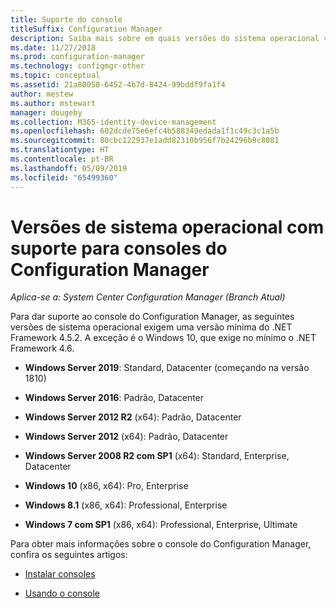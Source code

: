 ```yaml
---
title: Suporte do console
titleSuffix: Configuration Manager
description: Saiba mais sobre em quais versões do sistema operacional você pode instalar o console do Configuration Manager.
ms.date: 11/27/2018
ms.prod: configuration-manager
ms.technology: configmgr-other
ms.topic: conceptual
ms.assetid: 21a80050-6452-4b7d-8424-99bddf9fa1f4
author: mestew
ms.author: mstewart
manager: dougeby
ms.collection: M365-identity-device-management
ms.openlocfilehash: 602dcde75e6efc4b588349edada1f1c49c3c1a5b
ms.sourcegitcommit: 80cbc122937e1add82310b956f7b24296b9c8081
ms.translationtype: HT
ms.contentlocale: pt-BR
ms.lasthandoff: 05/09/2019
ms.locfileid: "65499360"
---
```

# <a name="supported-os-versions-for-configuration-manager-consoles"></a>Versões de sistema operacional com suporte para consoles do Configuration Manager

*Aplica-se a: System Center Configuration Manager (Branch Atual)*


Para dar suporte ao console do Configuration Manager, as seguintes versões de sistema operacional exigem uma versão mínima do .NET Framework 4.5.2. A exceção é o Windows 10, que exige no mínimo o .NET Framework 4.6.  

- **Windows Server 2019**: Standard, Datacenter (começando na versão 1810)  

-   **Windows Server 2016**: Padrão, Datacenter  

-   **Windows Server 2012 R2** (x64): Padrão, Datacenter  

-   **Windows Server 2012** (x64): Padrão, Datacenter  

-   **Windows Server 2008 R2 com SP1** (x64): Standard, Enterprise, Datacenter  

-   **Windows 10** (x86, x64): Pro, Enterprise  

-   **Windows 8.1** (x86, x64): Professional, Enterprise  

-   **Windows 7 com SP1** (x86, x64): Professional, Enterprise, Ultimate  


Para obter mais informações sobre o console do Configuration Manager, confira os seguintes artigos:

- [Instalar consoles](/sccm/core/servers/deploy/install/install-consoles)  

- [Usando o console](/sccm/core/servers/manage/admin-console)  

